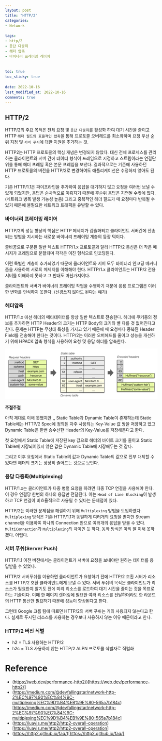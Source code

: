 ```yaml
---
layout: post
title: "HTTP/2"
categories:
- Network

tags:
- http/2
- 응답 다중화
- 헤더 압축
- 바이너리 프레이밍 레이어


toc: true
toc_sticky: true

date: 2022-10-16 
last_modified_at: 2022-10-16
comments: true
---
```


## HTTP/2

HTTP/2의 주요 목적은 전체 요청 및 `응답 다중화`를 활성화 하여 대기 시간을 줄이고 HTTP `헤더 필드의 효율적인 압축`을 통해 프로토콜 오버헤드를 최소화하며 요청 우선 순위 지정 및 `서버 푸시`에 대한 지원을 추가하는 것.

HTTP2는 HTTP 프로토콜의 핵심 개념은 변경되지 않았다. 대신 전체 프로세스를 관리하는 클라이언트와 서버 간에 데이터 형식이 프레임으로 지정하고 스트림이라는 연결단위를 통해 헤더 프레임 혹은 본문 프레임을 보낸다. 결과적으로는 기존에 사용하던 HTTP 프로토콜의 버전을 HTTP/2로 변경하여도 애플리케이션은 수정하지 않아도 된다.

기존 HTTP/1.1은 파이프라인을 추가하여 응답을 대기하지 않고 요청을 여러번 보낼 수 있게 되었지만, 응답은 순차적으로 이뤄지기 때문에 후순위 응답은 지연될 수밖에 없다. (네트워크 병목 발생 가능성 높음) 그리고 중복적인 헤더 필드가 매 요청마다 반복될 수 있기 때문에 불필요한 네트워크 트래픽을 유발할 수 있다.

### 바이너리 프레이밍 레이어

HTTP/2의 성능 향상의 핵심은 HTTP 메세지가 캡슐화되고 클라이언트 서버간에 전송되는 방법을 지시하는 새로운 바이너리 프레이밍 계층의 등장 덕이다.

줄바꿈으로 구분된 일반 텍스트 HTTP/1.x 프로토콜과 달리 HTTP/2 통신은 더 작은 메시지가 프레임으로 분할되며 각각은 이진 형식으로 인코딩된다.

이런 특별한 계층이 추가되었기 때문에 클라이언트와 서버 모두 바이너리 인코딩 메커니즘을 사용하여 서로의 메세지를 이해해야 한다. HTTP/1.x 클라이언트는 HTTP/2 전용 서버를 이해하지 못하고 그 반대도 마찬가지이다.

클라이언트와 서버가 바이너리 프레이밍 작업을 수행하기 때문에 응용 프로그램은 이러한 변화를 인식하지 못한다. (신경쓰지 않아도 된다는 얘기)

### 헤더압축

HTTP/1.x 에선 헤더의 메타데이터를 항상 일반 텍스트로 전송한다. 헤더에 쿠키등의 정보를 추가하면 HTTP Header의 크기는 HTTP Body의 크기와 별 다를 것 없어진다고 한다. 문제는 HTTP는 무상태 특성을 가지고 있기 때문에 매 요청마다 중복된 Header Field를 전송해야 한다는 것이다. HTTP/2는 이러한 오버헤드를 줄이고 성능을 개선하기 위해 HPACK 압축 형식을 사용하여 요청 및 응답 헤더를 압축한다.

<img width="661" alt="image" src="../assets/img/http2-header-table.png">

**주절주절**

아직 제대로 이해 못했지만 ,, Static Table과 Dynamic Table이 존재하는데 Static Table에는 HTTP/2 Spec에 정의된 자주 사용되는 Key-Value 값 쌍을 저장하고 있고 Dynamic Table은 한번 송수신한 Header의 Key-Value를 저장해둔다고 한다.

첫 요청에서 Static Table에 저장된 key 값으로 헤더의 바이트 크기를 줄이고 Static Table에 저장되어있지 않은 값은 Dynamic Table에 저장해두는 것 같다.

그리고 이후 요청에서 Static Table의 값과 Dynamic Table의 값으로 전부 대체할 수 있다면 헤더의 크기는 상당히 줄어드는 것으로 보인다.

### 응답 다중화(Multiplexing)

HTTP/1.x는 클라이언트가 다중 병렬 요청을 하려면 다중 TCP 연결을 사용해야 한다. 이 경우 연결당 한번의 하나의 응답만 전달된다. 이는 `Head of Line Blocking`이 발생하고 TCP 연결이 비효율적으로 사용될 수 있다는 문제점이 있다.

HTTP/2는 이러한 문제점을 해결하기 위해 `Multiplexing` 방법을 도입하였다. `Multiplexing` 방식은 기존 HTTP/1.1과 동일하게 여러개의 요청을 받지만 Stream channel을 이용하여 하나의 Connection 만으로 여러개의 응답을 받을 수 있다. `MultiConnection`과 `Multiplexing`의 차이인 듯 하다. 동작 방식은 아직 잘 이해 못하겠다. 어렵다.

### 서버 푸쉬(Server Push)

HTTP/1.1 이전 버전에서는 클라이언트가 서버에 요청을 보내야만 원하는 데이터를 응답받을 수 있었다.

HTTP/2 서버푸쉬를 이용하면 클라이언트가 요청하기 전에 HTTP/2 호환 서버가 리소스를 HTTP/2 호환 클라이언트에게 보낼 수 있다. 서버 푸쉬의 목적은 클라이언트가 리소스가 필요한지 알기도 전에 미리 리소스를 로드하여 대기 시간을 줄이는 것을 목표로 하는 기술이다. 이때 한 페이지 렌더링에 필요한 여러 리소스를 전달하더라도 한 라운드의 HTTP 통신만 필요하기 때문에 성능이 향상된다고 한다.

그런데 Google 크롬 팀에 따르면 HTTP/2의 서버 푸쉬는 거의 사용되지 않는다고 한다. 실제로 푸시된 리소스를 사용하는 경우보다 사용하지 않는 이유 때문이라고 한다.

### HTTP/2 버전 식별

- h2 = TLS 사용하는 HTTP/2
- h2c = TLS 사용하지 않는 HTTP/2 ALPN 프로토콜 식별자로 직렬화


# Reference
- (https://web.dev/performance-http2/)[https://web.dev/performance-http2/]
- (https://medium.com/@devfallingstar/network-http-2%EC%97%90%EC%84%9C-multiplexing%EC%9D%B4%EB%9E%80-565a7b184c)[https://medium.com/@devfallingstar/network-http-2%EC%97%90%EC%84%9C-multiplexing%EC%9D%B4%EB%9E%80-565a7b184c]
- (https://luavis.me/http2/http2-overall-operation)[https://luavis.me/http2/http2-overall-operation]
- (https://http2.github.io/faq/)[https://http2.github.io/faq/]

